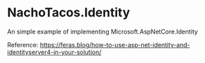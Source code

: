 # NachoTacos.Identity
An simple example of implementing Microsoft.AspNetCore.Identity


Reference:
https://feras.blog/how-to-use-asp-net-identity-and-identityserver4-in-your-solution/